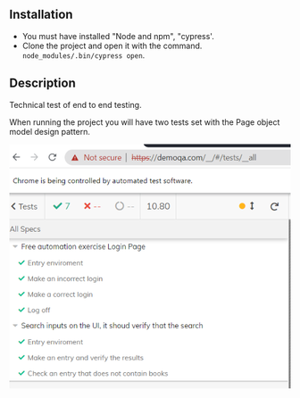 ## Installation

- You must have installed "Node and npm", "cypress'.
- Clone the project and open it with the command.` node_modules/.bin/cypress open`.

## Description
Technical test of end to end testing.

When running the project you will have two tests set with the Page object model design pattern.

![](https://github.com/CamiloPosada19/FrameworkCypressTest/blob/master/Pruebas.png)

